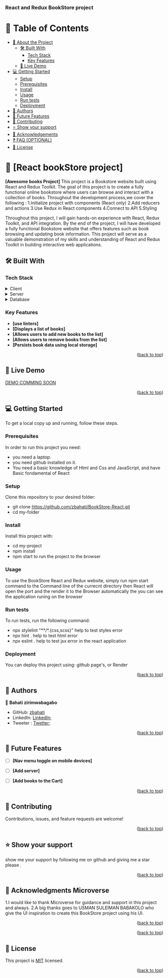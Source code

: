 <a name="readme-top"></a>

  <h3><b>React and Redux BookStore project</b></h3>

</div>

<!-- TABLE OF CONTENTS -->

# 📗 Table of Contents

- [📖 About the Project](#about-project)
  - [🛠 Built With](#built-with)
    - [Tech Stack](#tech-stack)
    - [Key Features](#key-features)
  - [🚀 Live Demo](#live-demo)
- [💻 Getting Started](#getting-started)
  - [Setup](#setup)
  - [Prerequisites](#prerequisites)
  - [Install](#install)
  - [Usage](#usage)
  - [Run tests](#run-tests)
  - [Deployment](#triangular_flag_on_post-deployment)
- [👥 Authors](#authors)
- [🔭 Future Features](#future-features)
- [🤝 Contributing](#contributing)
- [⭐️ Show your support](#support)
- [🙏 Acknowledgements](#acknowledgements)
- [❓ FAQ (OPTIONAL)](#faq)
- [📝 License](#license)

<!-- PROJECT DESCRIPTION -->

# 📖 [React bookStore project] <a name="about-project"></a>

**[Awesome books Project]**
  This project is a Bookstore website built using React and Redux Toolkit. The goal of this project is to create a fully functional online bookstore where users can browse and interact with a collection of books. Throughout the development process,we cover the following :
  1.Initialize project with components (React only)
  2.Add reducers and actions
  3.Use Redux in React components
  4.Connect to API
  5.Styling

  Throughout this project, I will gain hands-on experience with React, Redux Toolkit, and API integration. By the end of the project, I will have developed a fully functional Bookstore website that offers features such as book browsing and updating book information. This project will serve as a valuable demonstration of my skills and understanding of React and Redux Toolkit in building interactive web applications.

## 🛠 Built With <a name="built-with"></a>

### Tech Stack <a name="tech-stack"></a>



<details>
  <summary>Client</summary>
  <ul>
    <li><a href="">HTML5</a></li>
    <li><a href="">CSS3</a></li>
    <li><a href="">React</a></li>
    <li><a href="">Redux toolKit</a></li>
    <li><a href="">Api</a></li>
  </ul>
</details>

<details>
  <summary>Server</summary>
  <ul>
    <li><a href="">n/a</a></li>
  </ul>
</details>

<details>
<summary>Database</summary>
  <ul>
    <li><a href="/">n/a</a></li>
  </ul>
</details>

<!-- Features -->

### Key Features <a name="key-features"></a>


- **[use linters]**
- **[Displays a list of books]**
- **[Allows users to add new books to the list]**
- **[Allows users to remove books from the list]**
- **[Persists book data using local storage]**






<p align="right">(<a href="#readme-top">back to top</a>)</p>

<!-- LIVE DEMO -->

## 🚀 Live Demo <a name="live-demo"></a>

 <p><a href="#">DEMO COMMING SOON </a></p>

<p align="right">(<a href="#readme-top">back to top</a>)</p>

<!-- GETTING STARTED -->

## 💻 Getting Started <a name="getting-started"></a>


To get a local copy up and running, follow these steps.

### Prerequisites

In order to run this project you need:
- you need a laptop.
- you need github installed on it.
- You need a basic knowledge of Html and Css and JavaScript, and have Basic fondamental of React


### Setup

Clone this repository to your desired folder:

- git clone https://github.com/zbahati/BookStore-React.git
- cd my-folder


### Install

Install this project with:


- cd my-project
- npm install
- npm start to run the project to the browser


### Usage

To use the  BookStore React and Redux website, simply run <span style="color: blue, font-size: 20px;"> npm start<span> command to the Command line of the currecnt directory then React will open the port and the render it to the Browser automatically the you can see the application runing on the browser


### Run tests

To run tests, run the following command:

- npx stylelint "**/*.{css,scss}" help to test styles error
- npx hint . help to test html error
- npx eslint . help to test jsx error in the react application

### Deployment

You can deploy this project using: github page's, or Render


<p align="right">(<a href="#readme-top">back to top</a>)</p>

<!-- AUTHORS -->

## 👥 Authors <a name="authors"></a>



👤 **Bahati zirimwabagabo**

- GitHub: [zbahati](https://github.com/zbahati)
- LinkedIn: [LinkedIn](https://www.linkedin.com/in/zirimwabagabo-bahati);
- Tweeter : [Twetter](https://twitter.com/b2_bahati);


<p align="right">(<a href="#readme-top">back to top</a>)</p>

<!-- FUTURE FEATURES -->

## 🔭 Future Features <a name="future-features"></a>


- [ ] **[Nav menu toggle on mobile devices]**
- [ ] **[Add server]**
- [ ] **[Add books to the Cart]**


<p align="right">(<a href="#readme-top">back to top</a>)</p>

<!-- CONTRIBUTING -->

## 🤝 Contributing <a name="contributing"></a>

Contributions, issues, and feature requests are welcome!


<p align="right">(<a href="#readme-top">back to top</a>)</p>

<!-- SUPPORT -->

## ⭐️ Show your support <a name="support"></a>


show me your support by following me on github and giving me a star please .

<p align="right">(<a href="#readme-top">back to top</a>)</p>

<!-- ACKNOWLEDGEMENTS -->

## 🙏 Acknowledgments <a name="acknowledgements">Microverse</a>

1.I would like to thank Microverse for guidance and support in this project and always.
2.A big thanks goes to USMAN SULEIMAN BABAKOLO who give the UI inspiration to create this BookStore project using his UI.

<p align="right">(<a href="#readme-top">back to top</a>)</p>



<p align="right">(<a href="#readme-top">back to top</a>)</p>

<!-- LICENSE -->

## 📝 License <a name="license"></a>
This project is [MIT](./license.md) licensed.



<p align="right">(<a href="#readme-top">back to top</a>)</p>